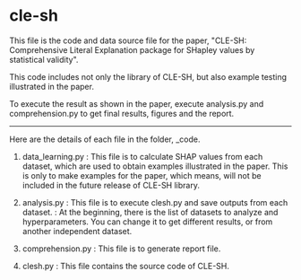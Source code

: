 # cle-sh
This file is the code and data source file for the paper, "CLE-SH: Comprehensive Literal Explanation package for SHapley values by statistical validity". 

This code includes not only the library of CLE-SH, but also example testing illustrated in the paper. 

To execute the result as shown in the paper, execute analysis.py and comprehension.py to get final results, figures and the report.

-------------------------------
Here are the details of each file in the folder, _code. 

1. data_learning.py
: This file is to calculate SHAP values from each dataset, which are used to obtain examples illustrated in the paper. This is only to make examples for the paper, which means, will not be included in the future release of CLE-SH library. 

2. analysis.py
: This file is to execute clesh.py and save outputs from each dataset. 
: At the beginning, there is the list of datasets to analyze and hyperparameters. You can change it to get different results, or from another independent dataset. 

3. comprehension.py
: This file is to generate report file. 

4. clesh.py
: This file contains the source code of CLE-SH. 